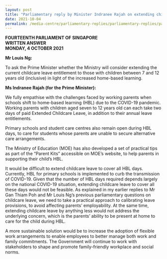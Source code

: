 ```yaml
---
layout: post
title: "Parliamentary reply by Minister Indranee Rajah on extending childcare leave due to home-based learning"
date: 2021-10-04
permalink: /media-centre/parliamentary-replies/parliamentary-replies/parliamentary-reply-by-minister-indranee-rajah-on-extending-childcare-leave-due-to-home-based-learning/
---
```


**FOURTEENTH PARLIAMENT OF SINGAPORE**  
**WRITTEN ANSWER**  
**MONDAY, 4 OCTOBER 2021**

**Mr Louis Ng:**

To ask the Prime Minister whether the Ministry will consider extending the current childcare leave entitlement to those with children between 7 and 12 years old (inclusive) in light of the increased home-based learning. 

**Ms Indranee Rajah (for the Prime Minister):** 

We fully empathise with the challenges faced by working parents when schools shift to home-based learning (HBL) due to the COVID-19 pandemic. Working parents with children aged seven to 12 years old can each take two days of paid Extended Childcare Leave, in addition to their annual leave entitlements. 

Primary schools and student care centres also remain open during HBL days, to care for students whose parents are unable to secure alternative care arrangements.

The Ministry of Education (MOE) has also developed a set of practical tips as part of the “Parent Kits” accessible on MOE’s website, to help parents in supporting their child’s HBL.

It would be difficult to extend childcare leave to cover all HBL days. Currently, HBL for primary schools is implemented to curb the transmission of COVID-19. Given that the number of HBL days required depends largely on the national COVID-19 situation, extending childcare leave to cover all these days would not be feasible. As explained in my earlier replies to Mr Gan Thiam Poh and Mr Louis Ng’s previous parliamentary questions on childcare leave, we need to take a practical approach to calibrating leave provisions, to avoid affecting parents’ employability. At the same time, extending childcare leave by anything less would not address the underlying concern, which is the parents’ ability to be present at home to care for the child during HBL.

A more sustainable solution would be to increase the adoption of flexible work arrangements to enable employees to better manage both work and family commitments. The Government will continue to work with stakeholders to shape and promote family-friendly workplace and social norms.
